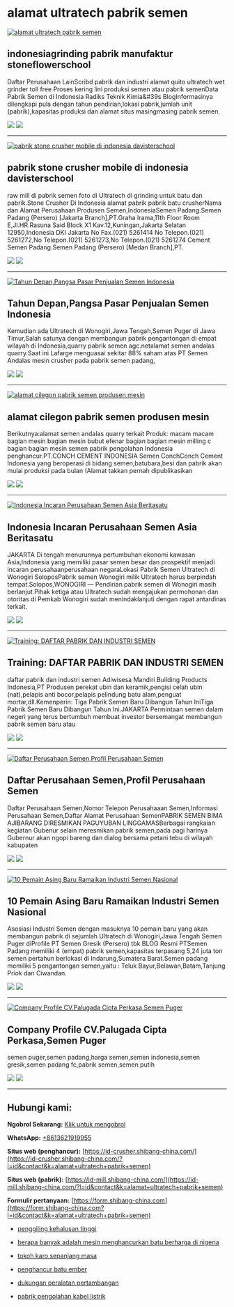 # alamat ultratech pabrik semen

<a href="https://swt.shibang-china.com/?l=id&img&k=alamat+ultratech+pabrik+semen" target="_blank">![alamat ultratech pabrik semen](http://static.shibang-china.com/all-800x300/820.jpg)</a>

## indonesiagrinding pabrik manufaktur stoneflowerschool
Daftar Perusahaan LainScribd pabrik dan industri alamat quito ultratech wet grinder toll free Proses kering lini produksi semen atau pabrik semenData Pabrik Semen di Indonesia Radiks Teknik Kimia&#39s BlogInformasinya dilengkapi pula dengan tahun pendirian,lokasi pabrik,jumlah unit (pabrik),kapasitas produksi dan alamat situs masingmasing pabrik semen.


<a href="https://whatsapp.shibangsoft.com/WhatsApp.php" target="_blank" title="WhatsApp">![](http://static.shibang-china.com/icon/whatsapp.png)</a> <a href="https://swt.shibang-china.com/?l=id&icon&k=alamat+ultratech+pabrik+semen" target="_blank">![](http://static.shibang-china.com/icon/chat-id.png)</a>

---

<a href="https://swt.shibang-china.com/?l=id&img&k=alamat+ultratech+pabrik+semen" target="_blank">![pabrik stone crusher mobile di indonesia davisterschool](http://static.shibang-china.com/all-800x300/440.jpg)</a>

## pabrik stone crusher mobile di indonesia davisterschool
raw mill di pabrik semen foto di Ultratech di grinding untuk batu dan pabrik.Stone Crusher Di Indonesia alamat pabrik pabrik batu crusherNama dan Alamat Perusahaan Produsen Semen,IndonesiaSemen Padang.Semen Padang (Persero) [Jakarta Branch],PT.Graha Irama,11th Floor Room E,Jl.HR.Rasuna Said Block X1 Kav.12,Kuningan,Jakarta Selatan 12950,Indonesia DKI Jakarta No Fax.(021) 5261414 No Telepon.(021) 5261272,No Telepon.(021) 5261273,No Telepon.(021) 5261274 Cement Semen Padang.Semen Padang (Persero) [Medan Branch],PT.


<a href="https://whatsapp.shibangsoft.com/WhatsApp.php" target="_blank" title="WhatsApp">![](http://static.shibang-china.com/icon/whatsapp.png)</a> <a href="https://swt.shibang-china.com/?l=id&icon&k=alamat+ultratech+pabrik+semen" target="_blank">![](http://static.shibang-china.com/icon/chat-id.png)</a>

---

<a href="https://swt.shibang-china.com/?l=id&img&k=alamat+ultratech+pabrik+semen" target="_blank">![Tahun Depan,Pangsa Pasar Penjualan Semen Indonesia](http://static.shibang-china.com/all-800x300/1210.jpg)</a>

## Tahun Depan,Pangsa Pasar Penjualan Semen Indonesia
Kemudian ada Ultratech di Wonogiri,Jawa Tengah,Semen Puger di Jawa Timur,Salah satunya dengan membangun pabrik pengantongan di empat wilayah di Indonesia,quarry pabrik semen agc.netalamat semen andalas quarry.Saat ini Lafarge menguasai sekitar 88% saham atas PT Semen Andalas mesin crusher pada pabrik semen padang,


<a href="https://whatsapp.shibangsoft.com/WhatsApp.php" target="_blank" title="WhatsApp">![](http://static.shibang-china.com/icon/whatsapp.png)</a> <a href="https://swt.shibang-china.com/?l=id&icon&k=alamat+ultratech+pabrik+semen" target="_blank">![](http://static.shibang-china.com/icon/chat-id.png)</a>

---

<a href="https://swt.shibang-china.com/?l=id&img&k=alamat+ultratech+pabrik+semen" target="_blank">![alamat cilegon pabrik semen produsen mesin](http://static.shibang-china.com/all-800x300/598.jpg)</a>

## alamat cilegon pabrik semen produsen mesin
Berikutnya:alamat semen andalas quarry terkait Produk: macam macam bagian mesin bagian mesin bubut efenar bagian bagian mesin milling c bagian bagian mesin semen pabrik pengolahan Indonesia penghancur.PT.CONCH CEMENT INDONESIA Semen ConchConch Cement Indonesia yang beroperasi di bidang semen,batubara,besi dan pabrik akan mulai produksi pada bulan (Alamat takkan pernah dipublikasikan


<a href="https://whatsapp.shibangsoft.com/WhatsApp.php" target="_blank" title="WhatsApp">![](http://static.shibang-china.com/icon/whatsapp.png)</a> <a href="https://swt.shibang-china.com/?l=id&icon&k=alamat+ultratech+pabrik+semen" target="_blank">![](http://static.shibang-china.com/icon/chat-id.png)</a>

---

<a href="https://swt.shibang-china.com/?l=id&img&k=alamat+ultratech+pabrik+semen" target="_blank">![Indonesia Incaran Perusahaan Semen Asia Beritasatu](http://static.shibang-china.com/all-800x300/1144.jpg)</a>

## Indonesia Incaran Perusahaan Semen Asia Beritasatu
JAKARTA Di tengah menurunnya pertumbuhan ekonomi kawasan Asia,Indonesia yang memiliki pasar semen besar dan prospektif menjadi incaran perusahaanperusahaan negaraLokasi Pabrik Semen Ultratech di Wonogiri SoloposPabrik semen Wonogiri milik Ultratech harus berpindah tempat.Solopos,WONOGIRI — Pendirian pabrik semen di Wonogiri masih berlanjut.Pihak ketiga atau Ultratech sudah mengajukan permohonan dan otoritas di Pemkab Wonogiri sudah menindaklanjuti dengan rapat antardinas terkait.


<a href="https://whatsapp.shibangsoft.com/WhatsApp.php" target="_blank" title="WhatsApp">![](http://static.shibang-china.com/icon/whatsapp.png)</a> <a href="https://swt.shibang-china.com/?l=id&icon&k=alamat+ultratech+pabrik+semen" target="_blank">![](http://static.shibang-china.com/icon/chat-id.png)</a>

---

<a href="https://swt.shibang-china.com/?l=id&img&k=alamat+ultratech+pabrik+semen" target="_blank">![Training: DAFTAR PABRIK DAN INDUSTRI SEMEN](http://static.shibang-china.com/all-800x300/653.jpg)</a>

## Training: DAFTAR PABRIK DAN INDUSTRI SEMEN
daftar pabrik dan industri semen Adiwisesa Mandiri Building Products Indonesia,PT Produsen perekat ubin dan keramik,pengisi celah ubin (nat),pelapis anti bocor,pelapis pelindung batu alam,penguat mortar,dll.Kemenperin: Tiga Pabrik Semen Baru Dibangun Tahun IniTiga Pabrik Semen Baru Dibangun Tahun Ini.JAKARTA Permintaan semen dalam negeri yang terus bertumbuh membuat investor bersemangat membangun pabrik semen baru atau


<a href="https://whatsapp.shibangsoft.com/WhatsApp.php" target="_blank" title="WhatsApp">![](http://static.shibang-china.com/icon/whatsapp.png)</a> <a href="https://swt.shibang-china.com/?l=id&icon&k=alamat+ultratech+pabrik+semen" target="_blank">![](http://static.shibang-china.com/icon/chat-id.png)</a>

---

<a href="https://swt.shibang-china.com/?l=id&img&k=alamat+ultratech+pabrik+semen" target="_blank">![Daftar Perusahaan Semen,Profil Perusahaan Semen](http://static.shibang-china.com/all-800x300/1219.jpg)</a>

## Daftar Perusahaan Semen,Profil Perusahaan Semen
Daftar Perusahaan Semen,Nomor Telepon Perusahaaan Semen,Informasi Perusahaan Semen,Daftar Alamat Perusahaan SemenPABRIK SEMEN BIMA AJIBARANG DIRESMIKAN PAGUYUBAN LINGGAMASBerbagai rangkaian kegiatan Gubenur selain meresmikan pabrik semen,pada pagi harinya Gubernur akan ngopi bareng dan dialog bersama petani tebu di wilayah kabupaten


<a href="https://whatsapp.shibangsoft.com/WhatsApp.php" target="_blank" title="WhatsApp">![](http://static.shibang-china.com/icon/whatsapp.png)</a> <a href="https://swt.shibang-china.com/?l=id&icon&k=alamat+ultratech+pabrik+semen" target="_blank">![](http://static.shibang-china.com/icon/chat-id.png)</a>

---

<a href="https://swt.shibang-china.com/?l=id&img&k=alamat+ultratech+pabrik+semen" target="_blank">![10 Pemain Asing Baru Ramaikan Industri Semen Nasional](http://static.shibang-china.com/all-800x300/499.jpg)</a>

## 10 Pemain Asing Baru Ramaikan Industri Semen Nasional
Asosiasi Industri Semen dengan masuknya 10 pemain baru yang akan membangun pabrik di sejumlah Ultratech di Wonogiri,Jawa Tengah Semen Puger diProfile PT Semen Gresik (Persero) tbk BLOG Resmi PTSemen Padang memiliki 4 (empat) pabrik semen,kapasitas terpasang 5,24 juta ton semen pertahun berlokasi di Indarung,Sumatera Barat.Semen padang memiliki 5 pengantongan semen,yaitu : Teluk Bayur,Belawan,Batam,Tanjung Priok dan Ciwandan.


<a href="https://whatsapp.shibangsoft.com/WhatsApp.php" target="_blank" title="WhatsApp">![](http://static.shibang-china.com/icon/whatsapp.png)</a> <a href="https://swt.shibang-china.com/?l=id&icon&k=alamat+ultratech+pabrik+semen" target="_blank">![](http://static.shibang-china.com/icon/chat-id.png)</a>

---

<a href="https://swt.shibang-china.com/?l=id&img&k=alamat+ultratech+pabrik+semen" target="_blank">![Company Profile CV.Palugada Cipta Perkasa,Semen Puger](http://static.shibang-china.com/all-800x300/649.jpg)</a>

## Company Profile CV.Palugada Cipta Perkasa,Semen Puger
semen puger,semen padang,harga semen,semen indonesia,semen gresik,semen padang fc,pabrik semen,semen putih

<a href="https://whatsapp.shibangsoft.com/WhatsApp.php" target="_blank" title="WhatsApp">![](http://static.shibang-china.com/icon/whatsapp.png)</a> <a href="https://swt.shibang-china.com/?l=id&icon&k=alamat+ultratech+pabrik+semen" target="_blank">![](http://static.shibang-china.com/icon/chat-id.png)</a>

---
## Hubungi kami:

**Ngobrol Sekarang:** [Klik untuk mengobrol](https://swt.shibang-china.com?l=id&contact&k=alamat+ultratech+pabrik+semen)

**WhatsApp:**  [+8613621919955](https://whatsapp.shibangsoft.com/WhatsApp.php)

**Situs web (penghancur):** [https://id-crusher.shibang-china.com/](https://id-crusher.shibang-china.com/?l=id&contact&k=alamat+ultratech+pabrik+semen)

**Situs web (pabrik):** [https://id-mill.shibang-china.com/](https://id-mill.shibang-china.com/?l=id&contact&k=alamat+ultratech+pabrik+semen)

**Formulir pertanyaan:** [https://form.shibang-china.com](https://form.shibang-china.com?l=id&contact&k=alamat+ultratech+pabrik+semen)

* [penggiling kehalusan tinggi](../38/penggiling%20kehalusan%20tinggi.md)

* [berapa banyak adalah mesin menghancurkan batu berharga di nigeria](../40/berapa%20banyak%20adalah%20mesin%20menghancurkan%20batu%20berharga%20di%20nigeria.md)

* [tokoh karo sepanjang masa](../31/tokoh%20karo%20sepanjang%20masa.md)

* [penghancur batu ember](../39/penghancur%20batu%20ember.md)

* [dukungan peralatan pertambangan](../38/dukungan%20peralatan%20pertambangan.md)

* [pabrik pengolahan kabel listrik](../36/pabrik%20pengolahan%20kabel%20listrik.md)